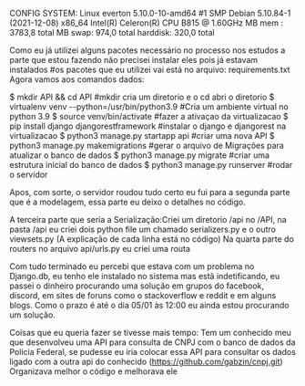 CONFIG SYSTEM:
  Linux everton 5.10.0-10-amd64 #1 SMP Debian 5.10.84-1 (2021-12-08) x86_64
  Intel(R) Celeron(R) CPU B815 @ 1.60GHz
  MB mem :   3783,8 total
  MB swap:    974,0 total
  harddisk:   320,0 total


  Como eu já utilizei alguns pacotes necessário no processo nos estudos a parte que estou fazendo não precisei instalar eles pois já estavam instalados 
  #os pacotes que eu utilizei vai está no arquivo: requirements.txt
  Agora vamos aos comandos dados:
  
  $ mkdir API && cd API #mkdir cria um diretorio e o cd abri o diretorio
  $ virtualenv venv --python=/usr/bin/python3.9 #Cria um ambiente virtual no python 3.9
  $ source venv/bin/activate #fazer a ativaçao da virtualizacao
  $ pip install django djangorestframework #instalar o django e djangorest na virtualizacao
  $ python3 manage.py startapp api #criar uma nova API
  $ python3 manage.py makemigrations #gerar o arquivo de Migrações para atualizar o banco de dados
  $ python3 manage.py migrate #criar uma estrutura inicial do banco de dados
  $ python3 manage.py runserver #rodar o servidor
  
 Apos, com sorte, o servidor roudou tudo certo eu fui para a segunda parte que é a modelagem, essa parte eu deixo o detalhes no código.
 
A terceira parte que seria a Serialização:Criei um diretorio /api no /API, na pasta /api eu criei dois python file um chamado serializers.py e o outro viewsets.py (A explicação de cada linha está no código)
Na quarta parte do routers no arquivo api/urls.py eu criei uma routa

Com tudo terminado eu percebi que estava com um problema no Django.db, eu tenho ele instalado no sistema mas estã indetificando, eu passei o dinheiro procurando uma solução em grupos do facebook, discord, em sites de foruns como o stackoverflow e reddit e em alguns blogs. Como o prazo é até o dia 05/01 às 12:00 eu ainda estou procurando um solução.

Coisas que eu queria fazer se tivesse mais tempo:
  Tem um conhecido meu que desenvolveu uma API para consulta de CNPJ com o banco de dados da Policia Federal, se pudesse eu iria colocar essa API para consultar os dados ligado com a outra api do conhecido (https://github.com/gabzin/cnpj.git)
  Organizava melhor o código e melhorava ele
  
